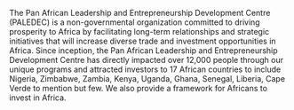 
The Pan African Leadership and Entrepreneurship Development Centre (PALEDEC) is a non-governmental organization committed to driving prosperity to Africa by facilitating long-term relationships and strategic initiatives that will increase diverse trade and investment opportunities in Africa. Since inception, the Pan African Leadership and Entrepreneurship Development Centre has directly impacted over 12,000 people through our unique programs and attracted investors to 17 African countries to include Nigeria, Zimbabwe, Zambia, Kenya, Uganda, Ghana, Senegal, Liberia, Cape Verde to mention but few. We also provide a framework for Africans to invest in Africa.